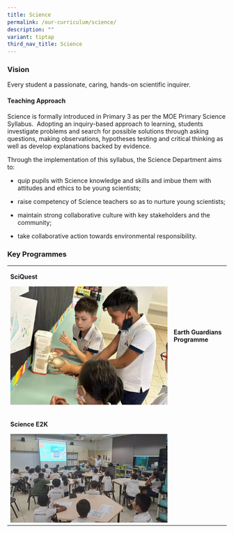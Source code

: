 ```yaml
---
title: Science
permalink: /our-curriculum/science/
description: ""
variant: tiptap
third_nav_title: Science
---
```

<h3><strong>Vision</strong></h3><p>Every student a passionate, caring, hands-on scientific inquirer.</p><h4><strong>Teaching Approach</strong></h4><p>Science is formally introduced in Primary 3 as per the MOE Primary Science Syllabus.&nbsp; Adopting an inquiry-based approach to learning, students investigate problems and search for possible solutions through asking questions, making observations, hypotheses testing and critical thinking as well as develop explanations backed by evidence.</p><p>Through the implementation of this syllabus, the Science Department aims to:</p><ul data-tight="true" class="tight"><li><p>quip pupils with Science knowledge and skills and imbue them with attitudes and ethics to be young scientists;</p></li><li><p>raise competency of Science teachers so as to nurture young scientists;</p></li><li><p>maintain strong collaborative culture with key stakeholders and the community;</p></li><li><p>take collaborative action towards environmental responsibility.</p></li></ul><h3><strong>Key Programmes</strong></h3><p></p><table><tbody><tr><td rowspan="1" colspan="1"><p> <strong>SciQuest</strong></p><div class="isomer-image-wrapper"><img style="width: 100%" height="auto" width="100%" alt="" src="/images/Science/Sciupdates__2_.jpg"></div><p></p></td><td rowspan="1" colspan="1"><p><strong>Earth Guardians Programme</strong></p><div class="isomer-image-wrapper"><img style="width: 50%;" height="auto" width="100%" alt="" src="/images/Science/Sciupdates__5_.jpg"></div></td></tr><tr><td rowspan="1" colspan="1"><p><strong>Science E2K</strong></p><div class="isomer-image-wrapper"><img style="width: 100%" height="auto" width="100%" alt="" src="/images/Science/Sciupdates__3_.jpeg"></div></td><td rowspan="1" colspan="1"><p></p></td></tr></tbody></table><p></p>